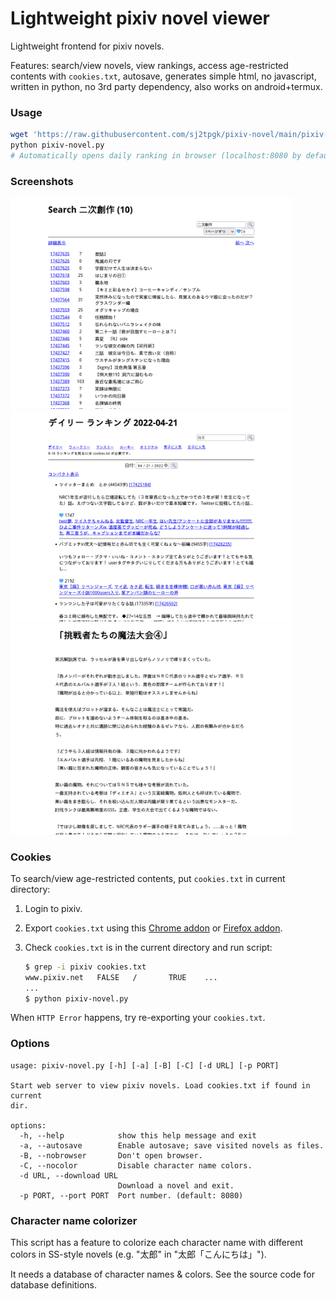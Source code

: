 <!-- automatically generated file; do not edit -->
# Lightweight pixiv novel viewer

Lightweight frontend for pixiv novels.

Features: search/view novels, view rankings, access age-restricted contents with `cookies.txt`, autosave, generates simple html, no javascript, written in python, no 3rd party dependency, also works on android+termux.

### Usage
``` sh
wget 'https://raw.githubusercontent.com/sj2tpgk/pixiv-novel/main/pixiv-novel.py'
python pixiv-novel.py
# Automatically opens daily ranking in browser (localhost:8080 by default)
```

### Screenshots
<img width="450" src="images/search.png">
<img width="450" src="images/top.png">
<img width="450" src="images/novel.png">

### Cookies
To search/view age-restricted contents, put `cookies.txt` in current directory:
1. Login to pixiv.
2. Export `cookies.txt` using this [Chrome addon](https://chrome.google.com/webstore/detail/get-cookiestxt/bgaddhkoddajcdgocldbbfleckgcbcid) or [Firefox addon](https://addons.mozilla.org/ja/firefox/addon/cookies-txt/).
3. Check `cookies.txt` is in the current directory and run script:

    ```sh
    $ grep -i pixiv cookies.txt
    www.pixiv.net   FALSE   /       TRUE    ...
    ...
    $ python pixiv-novel.py
    ```

When `HTTP Error` happens, try re-exporting your `cookies.txt`.

<!-- or use document.cookie in devtool -->

### Options
```
usage: pixiv-novel.py [-h] [-a] [-B] [-C] [-d URL] [-p PORT]

Start web server to view pixiv novels. Load cookies.txt if found in current
dir.

options:
  -h, --help            show this help message and exit
  -a, --autosave        Enable autosave; save visited novels as files.
  -B, --nobrowser       Don't open browser.
  -C, --nocolor         Disable character name colors.
  -d URL, --download URL
                        Download a novel and exit.
  -p PORT, --port PORT  Port number. (default: 8080)
```

### Character name colorizer
This script has a feature to colorize each character name with different colors in SS-style novels (e.g. "太郎" in "太郎「こんにちは」").

It needs a database of character names & colors.
See the source code for database definitions.

